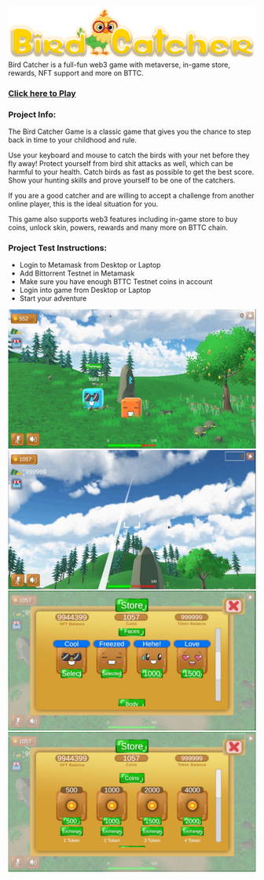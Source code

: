 ![Bird Catcher Game](/Images/titleBanner.png)
Bird Catcher is a full-fun web3 game with metaverse, in-game store, rewards, NFT support and more on BTTC.

### [Click here to Play](https://birdcatcher.vrweb3games.com/)

### Project Info:
The Bird Catcher Game is a classic game that gives you the chance to step back in time to your childhood and rule.

Use your keyboard and mouse to catch the birds with your net before they fly away! Protect yourself from bird shit attacks as well, which can be harmful to your health. Catch birds as fast as possible to get the best score. Show your hunting skills and prove yourself to be one of the catchers.

If you are a good catcher and are willing to accept a challenge from another online player, this is the ideal situation for you.

This game also supports web3 features including in-game store to buy coins, unlock skin, powers, rewards and many more on BTTC chain.

### Project Test Instructions:

* Login to Metamask from Desktop or Laptop
* Add Bittorrent Testnet in Metamask
* Make sure you have enough BTTC Testnet coins in account
* Login into game from Desktop or Laptop
* Start your adventure


![Bird Catcher Game](/Images/sc1.jpg)
![Bird Catcher Game](/Images/sc2.jpg)
![Bird Catcher Game](/Images/sc3.jpg)
![Bird Catcher Game](/Images/sc4.jpg)

